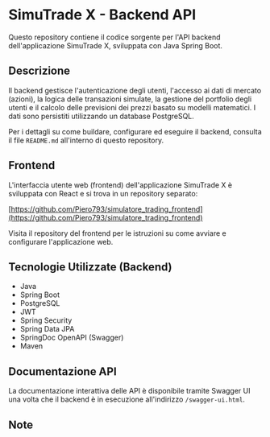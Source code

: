 # SimuTrade X - Backend API

Questo repository contiene il codice sorgente per l'API backend dell'applicazione SimuTrade X, sviluppata con Java Spring Boot.

## Descrizione

Il backend gestisce l'autenticazione degli utenti, l'accesso ai dati di mercato (azioni), la logica delle transazioni simulate, la gestione del portfolio degli utenti e il calcolo delle previsioni dei prezzi basato su modelli matematici. I dati sono persistiti utilizzando un database PostgreSQL.

Per i dettagli su come buildare, configurare ed eseguire il backend, consulta il file `README.md` all'interno di questo repository.

## Frontend

L'interfaccia utente web (frontend) dell'applicazione SimuTrade X è sviluppata con React e si trova in un repository separato:

[https://github.com/Piero793/simulatore_trading_frontend](https://github.com/Piero793/simulatore_trading_frontend)

Visita il repository del frontend per le istruzioni su come avviare e configurare l'applicazione web.

## Tecnologie Utilizzate (Backend)

* Java
* Spring Boot
* PostgreSQL
* JWT
* Spring Security
* Spring Data JPA
* SpringDoc OpenAPI (Swagger)
* Maven

## Documentazione API

La documentazione interattiva delle API è disponibile tramite Swagger UI una volta che il backend è in esecuzione all'indirizzo `/swagger-ui.html`.

## Note


